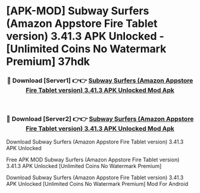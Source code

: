 # [APK-MOD] Subway Surfers (Amazon Appstore Fire Tablet version) 3.41.3 APK Unlocked - [Unlimited Coins No Watermark Premium] 37hdk



<div align="center">
<h3>🔴 Download [Server1] 👉👉 <a href="https://momento.my/?title=Subway_Surfers_(Amazon_Appstore_Fire_Tablet_version)_3.41.3_APK_Unlocked">Subway Surfers (Amazon Appstore Fire Tablet version) 3.41.3 APK Unlocked Mod Apk</a></h3><br>

<h3>🔴 Download [Server2] 👉👉 <a href="https://momento.my/?title=Subway_Surfers_(Amazon_Appstore_Fire_Tablet_version)_3.41.3_APK_Unlocked">Subway Surfers (Amazon Appstore Fire Tablet version) 3.41.3 APK Unlocked Mod Apk</a></h3>
</div>



Download Subway Surfers (Amazon Appstore Fire Tablet version) 3.41.3 APK Unlocked 

Free APK MOD Subway Surfers (Amazon Appstore Fire Tablet version) 3.41.3 APK Unlocked [Unlimited Coins No Watermark Premium]

Download Subway Surfers (Amazon Appstore Fire Tablet version) 3.41.3 APK Unlocked [Unlimited Coins No Watermark Premium] Mod For Android
